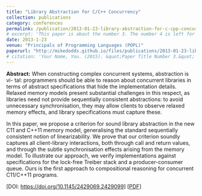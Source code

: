 ```yaml
---
title: "Library Abstraction for C/C++ Concurrency"
collection: publications
category: conferences
permalink: /publication/2013-01-23-library-abstraction-for-c-cpp-concurrency
# excerpt: 'This paper is about the number 3. The number 4 is left for future work.'
date: 2013-1-23
venue: "Principals of Programming Languages (POPL)"
paperurl: "http://mikedodds.github.io/files/publications/2013-01-23-library-abstraction-for-c-cpp-concurrency.pdf"
# citation: 'Your Name, You. (2015). &quot;Paper Title Number 3.&quot; <i>Journal 1</i>. 1(3).'
---
```


**Abstract:** When constructing complex concurrent systems, abstraction is vi- tal: programmers should be able to reason about concurrent libraries in terms of abstract specifications that hide the implementation details. Relaxed memory models present substantial challenges in this respect, as libraries need not provide sequentially consistent abstractions: to avoid unnecessary synchronisation, they may allow clients to observe relaxed memory effects, and library specifications must capture these.

In this paper, we propose a criterion for sound library abstraction in the new C11 and C++11 memory model, generalising the standard sequentially consistent notion of linearizability. We prove that our criterion soundly captures all client-library interactions, both through call and return values, and through the subtle synchronisation effects arising from the memory model. To illustrate our approach, we verify implementations against specifications for the lock-free Treiber stack and a producer-consumer queue. Ours is the first approach to compositional reasoning for concurrent C11/C++11 programs.

\[DOI: <https://doi.org/10.1145/2429069.2429099>\] \[[PDF](http://mikedodds.github.io/files/publications/2013-01-23-library-abstraction-for-c-cpp-concurrency.pdf)\]